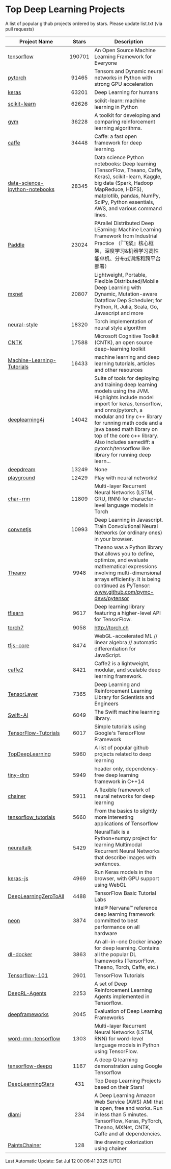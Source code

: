 # Top Deep Learning Projects
A list of popular github projects ordered by stars.
Please update list.txt (via pull requests)

|Project Name| Stars | Description |
| ---------- |:-----:| ----------- |
| [tensorflow](https://github.com/tensorflow/tensorflow) | 190701 | An Open Source Machine Learning Framework for Everyone |
| [pytorch](https://github.com/pytorch/pytorch) | 91465 | Tensors and Dynamic neural networks in Python with strong GPU acceleration |
| [keras](https://github.com/keras-team/keras) | 63201 | Deep Learning for humans |
| [scikit-learn](https://github.com/scikit-learn/scikit-learn) | 62626 | scikit-learn: machine learning in Python |
| [gym](https://github.com/openai/gym) | 36228 | A toolkit for developing and comparing reinforcement learning algorithms. |
| [caffe](https://github.com/BVLC/caffe) | 34448 | Caffe: a fast open framework for deep learning. |
| [data-science-ipython-notebooks](https://github.com/donnemartin/data-science-ipython-notebooks) | 28345 | Data science Python notebooks: Deep learning (TensorFlow, Theano, Caffe, Keras), scikit-learn, Kaggle, big data (Spark, Hadoop MapReduce, HDFS), matplotlib, pandas, NumPy, SciPy, Python essentials, AWS, and various command lines. |
| [Paddle](https://github.com/PaddlePaddle/Paddle) | 23024 | PArallel Distributed Deep LEarning: Machine Learning Framework from Industrial Practice （『飞桨』核心框架，深度学习&机器学习高性能单机、分布式训练和跨平台部署） |
| [mxnet](https://github.com/apache/mxnet) | 20807 | Lightweight, Portable, Flexible Distributed/Mobile Deep Learning with Dynamic, Mutation-aware Dataflow Dep Scheduler; for Python, R, Julia, Scala, Go, Javascript and more |
| [neural-style](https://github.com/jcjohnson/neural-style) | 18320 | Torch implementation of neural style algorithm |
| [CNTK](https://github.com/microsoft/CNTK) | 17588 | Microsoft Cognitive Toolkit (CNTK), an open source deep-learning toolkit |
| [Machine-Learning-Tutorials](https://github.com/ujjwalkarn/Machine-Learning-Tutorials) | 16433 | machine learning and deep learning tutorials, articles and other resources  |
| [deeplearning4j](https://github.com/deeplearning4j/deeplearning4j) | 14042 | Suite of tools for deploying and training deep learning models using the JVM. Highlights include model import for keras, tensorflow, and onnx/pytorch, a modular and tiny c++ library for running math code and a java based math library on top of the core c++ library. Also includes samediff: a pytorch/tensorflow like library for running deep learn... |
| [deepdream](https://github.com/google/deepdream) | 13249 | None |
| [playground](https://github.com/tensorflow/playground) | 12429 | Play with neural networks! |
| [char-rnn](https://github.com/karpathy/char-rnn) | 11809 | Multi-layer Recurrent Neural Networks (LSTM, GRU, RNN) for character-level language models in Torch |
| [convnetjs](https://github.com/karpathy/convnetjs) | 10993 | Deep Learning in Javascript. Train Convolutional Neural Networks (or ordinary ones) in your browser. |
| [Theano](https://github.com/Theano/Theano) | 9948 | Theano was a Python library that allows you to define, optimize, and evaluate mathematical expressions involving multi-dimensional arrays efficiently. It is being continued as PyTensor: www.github.com/pymc-devs/pytensor |
| [tflearn](https://github.com/tflearn/tflearn) | 9617 | Deep learning library featuring a higher-level API for TensorFlow. |
| [torch7](https://github.com/torch/torch7) | 9058 | http://torch.ch |
| [tfjs-core](https://github.com/tensorflow/tfjs-core) | 8474 | WebGL-accelerated ML // linear algebra // automatic differentiation for JavaScript. |
| [caffe2](https://github.com/facebookarchive/caffe2) | 8421 | Caffe2 is a lightweight, modular, and scalable deep learning framework. |
| [TensorLayer](https://github.com/tensorlayer/TensorLayer) | 7365 | Deep Learning and Reinforcement Learning Library for Scientists and Engineers  |
| [Swift-AI](https://github.com/Swift-AI/Swift-AI) | 6049 | The Swift machine learning library. |
| [TensorFlow-Tutorials](https://github.com/nlintz/TensorFlow-Tutorials) | 6017 | Simple tutorials using Google's TensorFlow Framework |
| [TopDeepLearning](https://github.com/aymericdamien/TopDeepLearning) | 5960 | A list of popular github projects related to deep learning |
| [tiny-dnn](https://github.com/tiny-dnn/tiny-dnn) | 5949 | header only, dependency-free deep learning framework in C++14 |
| [chainer](https://github.com/chainer/chainer) | 5911 | A flexible framework of neural networks for deep learning |
| [tensorflow_tutorials](https://github.com/pkmital/tensorflow_tutorials) | 5660 | From the basics to slightly more interesting applications of Tensorflow |
| [neuraltalk](https://github.com/karpathy/neuraltalk) | 5429 | NeuralTalk is a Python+numpy project for learning Multimodal Recurrent Neural Networks that describe images with sentences. |
| [keras-js](https://github.com/transcranial/keras-js) | 4969 | Run Keras models in the browser, with GPU support using WebGL |
| [DeepLearningZeroToAll](https://github.com/hunkim/DeepLearningZeroToAll) | 4488 | TensorFlow Basic Tutorial Labs |
| [neon](https://github.com/NervanaSystems/neon) | 3874 | Intel® Nervana™ reference deep learning framework committed to best performance on all hardware |
| [dl-docker](https://github.com/floydhub/dl-docker) | 3863 | An all-in-one Docker image for deep learning. Contains all the popular DL frameworks (TensorFlow, Theano, Torch, Caffe, etc.) |
| [Tensorflow-101](https://github.com/sjchoi86/Tensorflow-101) | 2601 | TensorFlow Tutorials |
| [DeepRL-Agents](https://github.com/awjuliani/DeepRL-Agents) | 2253 | A set of Deep Reinforcement Learning Agents implemented in Tensorflow. |
| [deepframeworks](https://github.com/zer0n/deepframeworks) | 2045 | Evaluation of Deep Learning Frameworks |
| [word-rnn-tensorflow](https://github.com/hunkim/word-rnn-tensorflow) | 1303 | Multi-layer Recurrent Neural Networks (LSTM, RNN) for word-level language models in Python using TensorFlow. |
| [tensorflow-deepq](https://github.com/siemanko/tensorflow-deepq) | 1167 | A deep Q learning demonstration using Google Tensorflow |
| [DeepLearningStars](https://github.com/hunkim/DeepLearningStars) | 431 | Top Deep Learning Projects based on their Stars! |
| [dlami](https://github.com/ritchieng/dlami) | 234 | A Deep Learning Amazon Web Service (AWS) AMI that is open, free and works. Run in less than 5 minutes. TensorFlow, Keras, PyTorch, Theano, MXNet, CNTK, Caffe and all dependencies. |
| [PaintsChainer](https://github.com/taizan/PaintsChainer) | 128 | line drawing colorization using chainer |

Last Automatic Update: Sat Jul 12 00:06:41 2025 (UTC)
